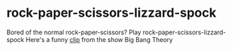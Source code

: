 # rock-paper-scissors-lizzard-spock
Bored of the normal rock-paper-scissors? Play rock-paper-scissors-lizzard-spock <!--[here]()-->
Here's a funny [clip](https://www.youtube.com/watch?v=x5Q6-wMx-K8&t=4s) from the show Big Bang Theory 
